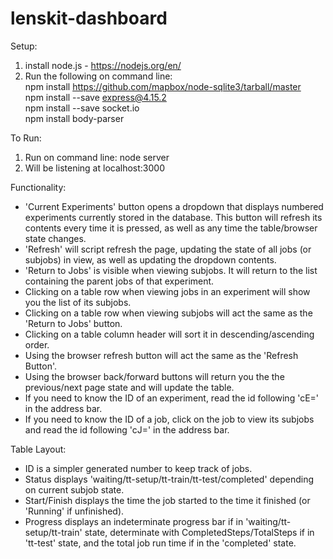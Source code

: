# lenskit-dashboard

Setup:
1. install node.js - https://nodejs.org/en/
2. Run the following on command line:  
     npm install https://github.com/mapbox/node-sqlite3/tarball/master  
     npm install --save express@4.15.2  
     npm install --save socket.io  
     npm install body-parser  

To Run:
1. Run on command line: node server
2. Will be listening at localhost:3000

Functionality:
* 'Current Experiments' button opens a dropdown that displays numbered experiments currently stored in the database. This button will refresh its contents every time it is pressed, as well as any time the table/browser state changes.
* 'Refresh' will script refresh the page, updating the state of all jobs (or subjobs) in view, as well as updating the dropdown contents.
* 'Return to Jobs' is visible when viewing subjobs. It will return to the list containing the parent jobs of that experiment.
* Clicking on a table row when viewing jobs in an experiment will show you the list of its subjobs.
* Clicking on a table row when viewing subjobs will act the same as the 'Return to Jobs' button.
* Clicking on a table column header will sort it in descending/ascending order.
* Using the browser refresh button will act the same as the 'Refresh Button'.
* Using the browser back/forward buttons will return you the the previous/next page state and will update the table.
* If you need to know the ID of an experiment, read the id following 'cE=' in the address bar.
* If you need to know the ID of a job, click on the job to view its subjobs and read the id following 'cJ=' in the address bar.

Table Layout:
* ID is a simpler generated number to keep track of jobs.
* Status displays 'waiting/tt-setup/tt-train/tt-test/completed' depending on current subjob state.
* Start/Finish displays the time the job started to the time it finished (or 'Running' if unfinished).
* Progress displays an indeterminate progress bar if in 'waiting/tt-setup/tt-train' state, determinate with CompletedSteps/TotalSteps if in 'tt-test' state, and the total job run time if in the 'completed' state.
